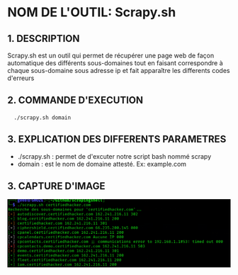 # NOM DE L'OUTIL: Scrapy.sh

## 1. DESCRIPTION
  Scrapy.sh est un outil qui permet de récupérer une page web de façon automatique
  des différents sous-domaines tout en faisant correspondre à chaque sous-domaine
  sous adresse ip et fait apparaître les differents codes d'erreurs

## 2. COMMANDE D'EXECUTION

 ```
   ./scrapy.sh domain
```

## 3.  EXPLICATION DES DIFFERENTS PARAMETRES 

 * ./scrapy.sh : permet de d'excuter notre script bash nommé scrapy
 * domain : est le nom de domaine attesté. Ex: example.com

## 3. CAPTURE D'IMAGE

![image](https://github.com/Hegeldirkk/scrapingshell/blob/lisezmoi-ghoze/lisez-moi/scrapy.png)
